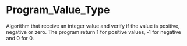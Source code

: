 # Program_Value_Type
Algorithm that receive an integer value and verify if the value is positive, negative or zero. The program return 1 for positive values, ‐1 for negative and 0 for 0.
